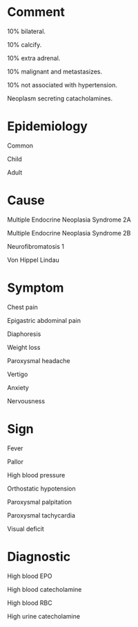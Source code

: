 # Comment

10% bilateral.

10% calcify.

10% extra adrenal.

10% malignant and metastasizes.

10% not associated with hypertension.

Neoplasm secreting catacholamines.

# Epidemiology

Common

Child

Adult

# Cause

Multiple Endocrine Neoplasia Syndrome 2A

Multiple Endocrine Neoplasia Syndrome 2B

Neurofibromatosis 1

Von Hippel Lindau

# Symptom

Chest pain

Epigastric abdominal pain

Diaphoresis

Weight loss

Paroxysmal headache

Vertigo

Anxiety

Nervousness

# Sign

Fever

Pallor

High blood pressure

Orthostatic hypotension

Paroxysmal palpitation

Paroxysmal tachycardia

Visual deficit

# Diagnostic

High blood EPO

High blood catecholamine

High blood RBC

High urine catecholamine
